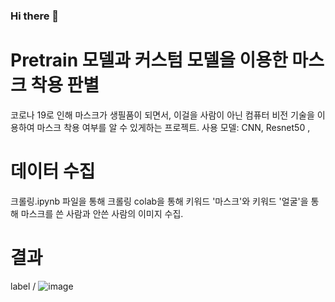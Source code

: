 ### Hi there 👋

<!--
**mingyu3619/mingyu3619** is a ✨ _special_ ✨ repository because its `README.md` (this file) appears on your GitHub profile.

Here are some ideas to get you started:

- 🔭 I’m currently working on ...
- 🌱 I’m currently learning ...
- 👯 I’m looking to collaborate on ...
- 🤔 I’m looking for help with ...
- 💬 Ask me about ...
- 📫 How to reach me: ...
- 😄 Pronouns: ...
- ⚡ Fun fact: ...
-->

# Pretrain 모델과 커스텀 모델을 이용한 마스크 착용 판별

코로나 19로 인해 마스크가 생필품이 되면서, 이걸을 사람이 아닌 컴퓨터 비전 기술을 이용하여 마스크 착용 여부를 알 수 있게하는 프로젝트.
사용 모델: CNN, Resnet50 , 

# 데이터 수집

크롤링.ipynb 파일을 통해 크롤링
colab을 통해 키워드 '마스크'와 키워드 '얼굴'을 통해 마스크를 쓴 사람과 안쓴 사람의 이미지 수집.

# 결과
label / 
![image](https://user-images.githubusercontent.com/86222639/146322810-9e22b061-1678-4e41-ab97-fc95db9218fd.png)
